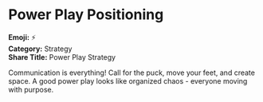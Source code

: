 # Power Play Positioning

**Emoji:** ⚡  
**Category:** Strategy  
**Share Title:** Power Play Strategy

Communication is everything! Call for the puck, move your feet, and create space. A good power play looks like organized chaos - everyone moving with purpose.
